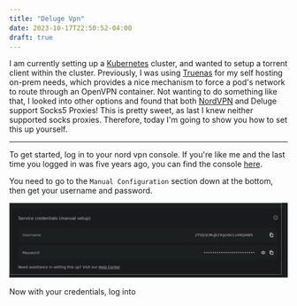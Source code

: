 ```yaml
---
title: "Deluge Vpn"
date: 2023-10-17T22:50:52-04:00
draft: true
---
```


I am currently setting up a [Kubernetes](https://kubernetes.io) cluster, and wanted to setup a torrent client within the cluster.
Previously, I was using [Truenas](https://www.truenas.com) for my self hosting on-prem needs, which provides a nice mechanism to force a pod's
network to route through an OpenVPN container.
Not wanting to do something like that, I looked into other options and found that both [NordVPN](https://nordvpn.com) and Deluge support Socks5 Proxies! This is pretty sweet, as last I knew neither supported socks proxies.
Therefore, today I'm going to show you how to set this up yourself.

---

To get started, log in to your nord vpn console. If you're like me and the last time you logged in was five years ago, you can find the console [here](https://my.nordaccount.com/dashboard/nordvpn/manual-configuration/). 

You need to go to the `Manual Configuration` section down at the bottom, then get your username and password.

![](login.png)

Now with your credentials, log into
